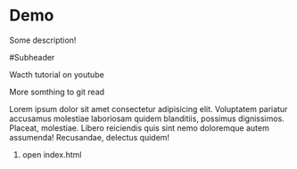 # Demo


Some description!


#Subheader

Wacth tutorial on youtube

More somthing to git read

Lorem ipsum dolor sit amet consectetur adipisicing elit. Voluptatem pariatur accusamus molestiae laboriosam quidem blanditiis, possimus dignissimos. Placeat, molestiae. Libero reiciendis quis sint nemo doloremque autem assumenda! Recusandae, delectus quidem!

1. open index.html